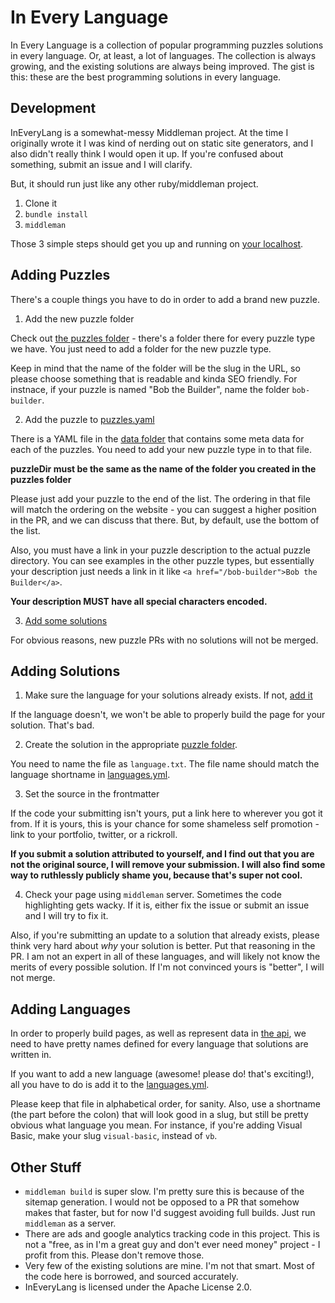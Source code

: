 # In Every Language
In Every Language is a collection of popular programming puzzles solutions in every language. Or, at least, a lot of languages. The collection is always growing, and the existing solutions are always being improved. The gist is this: these are the best programming solutions in every language.

## Development
InEveryLang is a somewhat-messy Middleman project. At the time I originally wrote it I was kind of nerding out on static site generators, and I also didn't really think I would open it up. If you're confused about something, submit an issue and I will clarify.

But, it should run just like any other ruby/middleman project.

1. Clone it
2. `bundle install`
3. `middleman`

Those 3 simple steps should get you up and running on [your localhost](http://localhost:4567).

## Adding Puzzles

There's a couple things you have to do in order to add a brand new puzzle.

1. Add the new puzzle folder

  Check out [the puzzles folder](source/puzzles/) - there's a folder there for every puzzle type we have. You just need to add a folder for the new puzzle type.

Keep in mind that the name of the folder will be the slug in the URL, so please choose something that is readable and kinda SEO friendly. For instnace, if your puzzle is named "Bob the Builder", name the folder `bob-builder`.

2. Add the puzzle to [puzzles.yaml](data/puzzles.yaml)

  There is a YAML file in the [data folder](data/) that contains some meta data for each of the puzzles. You need to add your new puzzle type in to that file.

  **puzzleDir must be the same as the name of the folder you created in the puzzles folder**

  Please just add your puzzle to the end of the list. The ordering in that file will match the ordering on the website - you can suggest a higher position in the PR, and we can discuss that there. But, by default, use the bottom of the list.

  Also, you must have a link in your puzzle description to the actual puzzle directory. You can see examples in the other puzzle types, but essentially your description just needs a link in it like `<a href="/bob-builder">Bob the Builder</a>`.

  **Your description MUST have all special characters encoded.**

3. [Add some solutions](#adding-solutions)

  For obvious reasons, new puzzle PRs with no solutions will not be merged.

## Adding Solutions

1. Make sure the language for your solutions already exists. If not, [add it](#adding-languages)

If the language doesn't, we won't be able to properly build the page for your solution. That's bad.

2. Create the solution in the appropriate [puzzle folder](source/puzzles/).

You need to name the file as `language.txt`. The file name should match the language shortname in [languages.yml](data/languages.yml).

3. Set the source in the frontmatter

If the code your submitting isn't yours, put a link here to wherever you got it from. If it is yours, this is your chance for some shameless self promotion - link to your portfolio, twitter, or a rickroll.

**If you submit a solution attributed to yourself, and I find out that you are not the original source, I will remove your submission. I will also find some way to ruthlessly publicly shame you, because that's super not cool.**

4. Check your page using `middleman` server. Sometimes the code highlighting gets wacky. If it is, either fix the issue or submit an issue and I will try to fix it.

Also, if you're submitting an update to a solution that already exists, please think very hard about _why_ your solution is better. Put that reasoning in the PR. I am not an expert in all of these languages, and will likely not know the merits of every possible solution. If I'm not convinced yours is "better", I will not merge.

## Adding Languages

In order to properly build pages, as well as represent data in [the api](source/puzzlejson.html.erb), we need to have pretty names defined for every language that solutions are written in.

If you want to add a new language (awesome! please do! that's exciting!), all you have to do is add it to the [languages.yml](data/languages.yml).

Please keep that file in alphabetical order, for sanity. Also, use a shortname (the part before the colon) that will look good in a slug, but still be pretty obvious what language you mean. For instance, if you're adding Visual Basic, make your slug `visual-basic`, instead of `vb`.

## Other Stuff

- `middleman build` is super slow. I'm pretty sure this is because of the sitemap generation. I would not be opposed to a PR that somehow makes that faster, but for now I'd suggest avoiding full builds. Just run `middleman` as a server.
- There are ads and google analytics tracking code in this project. This is not a "free, as in I'm a great guy and don't ever need money" project - I profit from this. Please don't remove those.
- Very few of the existing solutions are mine. I'm not that smart. Most of the code here is borrowed, and sourced accurately.
- InEveryLang is licensed under the Apache License 2.0.
